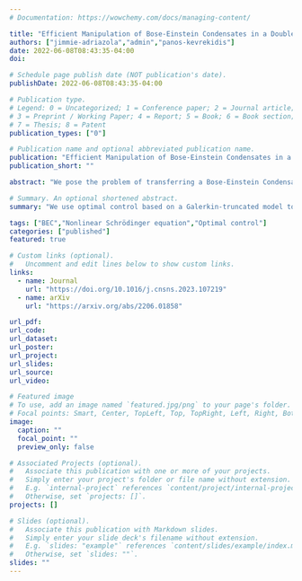 ```yaml
---
# Documentation: https://wowchemy.com/docs/managing-content/

title: "Efficient Manipulation of Bose-Einstein Condensates in a Double-Well Potential"
authors: ["jimmie-adriazola","admin","panos-kevrekidis"]
date: 2022-06-08T08:43:35-04:00
doi: 

# Schedule page publish date (NOT publication's date).
publishDate: 2022-06-08T08:43:35-04:00

# Publication type.
# Legend: 0 = Uncategorized; 1 = Conference paper; 2 = Journal article;
# 3 = Preprint / Working Paper; 4 = Report; 5 = Book; 6 = Book section;
# 7 = Thesis; 8 = Patent
publication_types: ["0"]

# Publication name and optional abbreviated publication name.
publication: "Efficient Manipulation of Bose-Einstein Condensates in a Double-Well Potential"
publication_short: ""

abstract: "We pose the problem of transferring a Bose-Einstein Condensate (BEC) from one side of a double-well potential to the other as an optimal control problem for determining the time-dependent form of the potential. We derive a reduced dynamical system using a Galerkin truncation onto a finite set of eigenfunctions and find that including three modes suffices to effectively control the full dynamics, described by the Gross-Pitaevskii model of BEC. The functional form of the control is reduced to finite dimensions by using a Galerkin-type method called the chopped random basis (CRAB) method, which is then optimized by a genetic algorithm called differential evolution (DE). Finally, we discuss the the extent to which the reduction-based optimal control strategy can be refined by means of including more modes in the Galerkin reduction."

# Summary. An optional shortened abstract.
summary: "We use optimal control based on a Galerkin-truncated model to transfer a BEC from one well of a two-well potential to the other."

tags: ["BEC","Nonlinear Schrödinger equation","Optimal control"]
categories: ["published"]
featured: true

# Custom links (optional).
#   Uncomment and edit lines below to show custom links.
links:
  - name: Journal
    url: "https://doi.org/10.1016/j.cnsns.2023.107219"
  - name: arXiv
    url: "https://arxiv.org/abs/2206.01858"

url_pdf: 
url_code:
url_dataset:
url_poster:
url_project:
url_slides:
url_source:
url_video:

# Featured image
# To use, add an image named `featured.jpg/png` to your page's folder. 
# Focal points: Smart, Center, TopLeft, Top, TopRight, Left, Right, BottomLeft, Bottom, BottomRight.
image:
  caption: ""
  focal_point: ""
  preview_only: false

# Associated Projects (optional).
#   Associate this publication with one or more of your projects.
#   Simply enter your project's folder or file name without extension.
#   E.g. `internal-project` references `content/project/internal-project/index.md`.
#   Otherwise, set `projects: []`.
projects: []

# Slides (optional).
#   Associate this publication with Markdown slides.
#   Simply enter your slide deck's filename without extension.
#   E.g. `slides: "example"` references `content/slides/example/index.md`.
#   Otherwise, set `slides: ""`.
slides: ""
---
```


